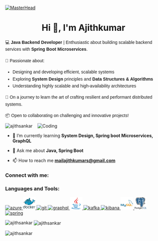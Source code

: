 [![MasterHead](https://gamakaai.com/wp-content/uploads/2019/06/java-banner-1-1024x332.png)](https://ajithkumarsankar.io)
<h1 align="center">Hi 👋, I'm Ajithkumar</h1>
<div style="font-family: Arial, sans-serif; line-height: 1.6;">
  <p>💻 <strong>Java Backend Developer</strong> | Enthusiastic about building scalable backend services with <strong>Spring Boot Microservices</strong>.</p>
  <p>🚀 Passionate about:</p>
  <ul>
    <li>Designing and developing efficient, scalable systems</li>
    <li>Exploring <strong>System Design</strong> principles and <strong>Data Structures & Algorithms</strong></li>
    <li>Understanding highly scalable and high-availability architectures</li>
  </ul>
  <p>🎯 On a journey to learn the art of crafting resilient and performant distributed systems.</p>
  <p>📦 Open to collaborating on challenging and innovative projects!</p>
</div>

<img align="right" alt="Coding" width="400" src="https://backiee.com/static/wallpapers/1000x563/396529.jpg">

<p align="left"> <img src="https://komarev.com/ghpvc/?username=ajithsankar&label=Profile%20views&color=0e75b6&style=flat" alt="ajithsankar" /> </p>

- 🌱 I’m currently learning **System Design, Spring boot Microservices, GraphQL**

- 💬 Ask me about **Java, Spring Boot**

- 📫 How to reach me **mailajithkumars@gmail.com**

<h3 align="left">Connect with me:</h3>
<p align="left">
</p>

<h3 align="left">Languages and Tools:</h3>
<p align="left"> <a href="https://azure.microsoft.com/en-in/" target="_blank" rel="noreferrer"> <img src="https://www.vectorlogo.zone/logos/microsoft_azure/microsoft_azure-icon.svg" alt="azure" width="40" height="40"/> </a> <a href="https://www.docker.com/" target="_blank" rel="noreferrer"> <img src="https://raw.githubusercontent.com/devicons/devicon/master/icons/docker/docker-original-wordmark.svg" alt="docker" width="40" height="40"/> </a> <a href="https://git-scm.com/" target="_blank" rel="noreferrer"> <img src="https://www.vectorlogo.zone/logos/git-scm/git-scm-icon.svg" alt="git" width="40" height="40"/> </a> <a href="https://graphql.org" target="_blank" rel="noreferrer"> <img src="https://www.vectorlogo.zone/logos/graphql/graphql-icon.svg" alt="graphql" width="40" height="40"/> </a> <a href="https://www.java.com" target="_blank" rel="noreferrer"> <img src="https://raw.githubusercontent.com/devicons/devicon/master/icons/java/java-original.svg" alt="java" width="40" height="40"/> </a> <a href="https://kafka.apache.org/" target="_blank" rel="noreferrer"> <img src="https://www.vectorlogo.zone/logos/apache_kafka/apache_kafka-icon.svg" alt="kafka" width="40" height="40"/> </a> <a href="https://www.elastic.co/kibana" target="_blank" rel="noreferrer"> <img src="https://www.vectorlogo.zone/logos/elasticco_kibana/elasticco_kibana-icon.svg" alt="kibana" width="40" height="40"/> </a> <a href="https://www.mysql.com/" target="_blank" rel="noreferrer"> <img src="https://raw.githubusercontent.com/devicons/devicon/master/icons/mysql/mysql-original-wordmark.svg" alt="mysql" width="40" height="40"/> </a> <a href="https://www.postgresql.org" target="_blank" rel="noreferrer"> <img src="https://raw.githubusercontent.com/devicons/devicon/master/icons/postgresql/postgresql-original-wordmark.svg" alt="postgresql" width="40" height="40"/> </a> <a href="https://spring.io/" target="_blank" rel="noreferrer"> <img src="https://www.vectorlogo.zone/logos/springio/springio-icon.svg" alt="spring" width="40" height="40"/> </a> </p>

<p><img align="left" src="https://github-readme-stats.vercel.app/api/top-langs?username=ajithsankar&show_icons=true&locale=en&layout=compact" alt="ajithsankar" /></p>

<p>&nbsp;<img align="center" src="https://github-readme-stats.vercel.app/api?username=ajithsankar&show_icons=true&locale=en" alt="ajithsankar" /></p>

<p><img align="center" src="https://github-readme-streak-stats.herokuapp.com/?user=ajithsankar&" alt="ajithsankar" /></p>

